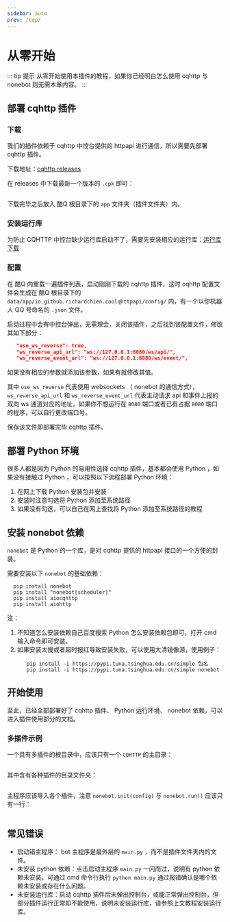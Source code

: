 ```yaml
---
sidebar: auto
prev: /cqp/
---
```


# 从零开始

::: tip 提示
从零开始使用本插件的教程，如果你已经明白怎么使用 cqhttp 与 nonebot 则无需本章内容。
:::

## 部署 cqhttp 插件
### 下载
我们的插件依赖于 cqhttp 中控台提供的 httpapi 进行通信，所以需要先部署 cqhttp 插件。

下载地址：[cqhttp releases](https://github.com/richardchien/coolq-http-api/releases)

在 releases 中下载最新一个版本的 `.cpk` 即可：

<img :src="$withBase('/cqhttp_releases.jpg')" class="my-img">

下载完毕之后放入 酷Q 根目录下的 `app` 文件夹（插件文件夹）内。

### 安装运行库

为防止 CQHTTP 中控台缺少运行库启动不了，需要先安装相应的运行库：[运行库下载](https://aka.ms/vs/16/release/vc_redist.x86.exe)

### 配置
在 酷Q 内重载一遍插件列表，启动刚刚下载的 cqhttp 插件，这时 cqhttp 配置文件会生成在 酷Q 根目录下的 `data/app/io.github.richardchien.coolqhttpapi/config/` 内，有一个以你机器人 QQ 号命名的 `.json` 文件。

启动过程中会有中控台弹出，无需理会，关闭该插件，之后找到该配置文件，修改其如下部分：
```json
   "use_ws_reverse": true,
   "ws_reverse_api_url": "ws://127.0.0.1:8080/ws/api/",
   "ws_reverse_event_url": "ws://127.0.0.1:8080/ws/event/",
```

如果没有相应的参数就添加该参数，如果有就修改其值。

其中 `use_ws_reverse` 代表使用 websockets （ nonebot 的通信方式），`ws_reverse_api_url` 和 `ws_reverse_event_url` 代表主动请求 api 和事件上报的双向 ws 通道对应的地址，如果你不想运行在 `8080` 端口或者已有占据 `8080` 端口的程序，可以自行更改端口号。

保存该文件即部署完毕 cqhttp 插件。

## 部署 Python 环境
很多人都是因为 Python 的易用性选择 cqhttp 插件，基本都会使用 Python ，如果没有接触过 Python ，可以按照以下流程部署 Python 环境：
1. 在网上下载 Python 安装包并安装
2. 安装时注意勾选将 Python 添加至系统路径
3. 如果没有勾选，可以自己在网上查找将 Python 添加至系统路径的教程

## 安装 nonebot 依赖
 `nonebot` 是 Python 的一个库，是对 cqhttp 提供的 httpapi 接口的一个方便的封装。

 需要安装以下 `nonebot` 的基础依赖：
 ```shell
   pip install nonebot
   pip install "nonebot[scheduler]"
   pip install aiocqhttp
   pip install aiohttp
 ```

注：
1. 不知道怎么安装依赖自己百度搜索 Python 怎么安装依赖包即可，打开 cmd 输入命令即可安装。
2. 如果安装太慢或者超时报红导致安装失败，可以使用大清镜像源，使用例子：
   ```shell
      pip install -i https://pypi.tuna.tsinghua.edu.cn/simple 包名
      pip install -i https://pypi.tuna.tsinghua.edu.cn/simple nonebot
   ```

## 开始使用
至此，已经全部部署好了 cqhttp 插件、 Python 运行环境、 nonebot 依赖，可以进入插件使用部分的文档。

### 多插件示例

一个具有多插件的根目录中，应该只有一个 `CQHTTP` 的主目录：

<img :src="$withBase('/example/1.jpg')" class="my-img">

其中含有各种插件的目录文件夹：

<img :src="$withBase('/example/2.jpg')" class="my-img">

主程序应该导入各个插件，注意 `nonebot.init(config)` 与 `nonebot.run()` 应该只有一行：

<img :src="$withBase('/example/3.jpg')" class="my-img">


## 常见错误

* 启动错主程序： bot 主程序是最外层的 `main.py` ，而不是插件文件夹内的文件。
* 未安装 python 依赖：点击启动主程序 `main.py` 一闪而过，说明有 python 依赖未安装，可通过 cmd 命令行执行 `python main.py` 通过报错确认是哪个依赖未安装或存在什么问题。
* 未安装运行库：启动 cqhttp 插件后未弹出控制台，或能正常弹出控制台，但部分插件运行正常却不能使用，说明未安装运行库，请参照上文教程安装运行库。